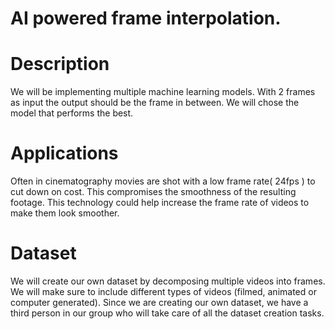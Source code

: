 # AI powered frame interpolation.

# Description
We will be implementing multiple machine learning models. With 2 frames as input the output should be the frame in between. We will chose the model that performs the best.

# Applications
Often in cinematography movies are shot with a low frame rate( 24fps ) to cut down on cost. This compromises the smoothness of the resulting footage. This technology could help increase the frame rate of videos to make them look smoother.

# Dataset
We will create our own dataset by decomposing multiple videos into frames. We will make sure to include different types of videos (filmed, animated or computer generated). Since we are creating our own dataset, we have a third person in our group who will take care of all the dataset creation tasks.
